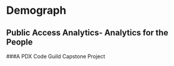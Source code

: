 # Demograph
## Public Access Analytics- Analytics for the People
###A PDX Code Guild Capstone Project


